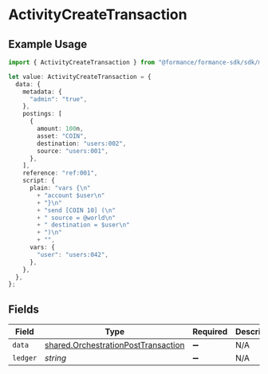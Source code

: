 # ActivityCreateTransaction

## Example Usage

```typescript
import { ActivityCreateTransaction } from "@formance/formance-sdk/sdk/models/shared";

let value: ActivityCreateTransaction = {
  data: {
    metadata: {
      "admin": "true",
    },
    postings: [
      {
        amount: 100n,
        asset: "COIN",
        destination: "users:002",
        source: "users:001",
      },
    ],
    reference: "ref:001",
    script: {
      plain: "vars {\n"
        + "account $user\n"
        + "}\n"
        + "send [COIN 10] (\n"
        + "	source = @world\n"
        + "	destination = $user\n"
        + ")\n"
        + "",
      vars: {
        "user": "users:042",
      },
    },
  },
};
```

## Fields

| Field                                                                                             | Type                                                                                              | Required                                                                                          | Description                                                                                       |
| ------------------------------------------------------------------------------------------------- | ------------------------------------------------------------------------------------------------- | ------------------------------------------------------------------------------------------------- | ------------------------------------------------------------------------------------------------- |
| `data`                                                                                            | [shared.OrchestrationPostTransaction](../../../sdk/models/shared/orchestrationposttransaction.md) | :heavy_minus_sign:                                                                                | N/A                                                                                               |
| `ledger`                                                                                          | *string*                                                                                          | :heavy_minus_sign:                                                                                | N/A                                                                                               |